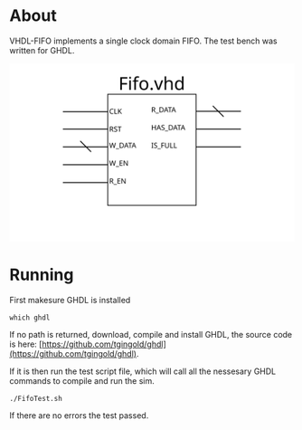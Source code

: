 # About
VHDL-FIFO implements a single clock domain FIFO. The test bench was written for GHDL.

![Block Diagram](Fifo.svg)

# Running
First makesure GHDL is installed
```
which ghdl
```
If no path is returned, download, compile and install GHDL, the source code is here:  [https://github.com/tgingold/ghdl](https://github.com/tgingold/ghdl).

If it is then run the test script file, which will call all the nessesary GHDL commands to compile and run the sim.
```
./FifoTest.sh
```
If there are no errors the test passed. 

